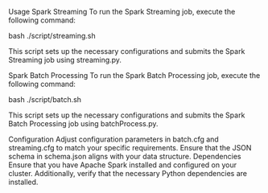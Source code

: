 Usage
Spark Streaming
To run the Spark Streaming job, execute the following command:

bash ./script/streaming.sh

This script sets up the necessary configurations and submits the Spark Streaming job using streaming.py.

Spark Batch Processing
To run the Spark Batch Processing job, execute the following command:

bash ./script/batch.sh

This script sets up the necessary configurations and submits the Spark Batch Processing job using batchProcess.py.

Configuration
Adjust configuration parameters in batch.cfg and streaming.cfg to match your specific requirements.
Ensure that the JSON schema in schema.json aligns with your data structure.
Dependencies
Ensure that you have Apache Spark installed and configured on your cluster. Additionally, verify that the necessary Python dependencies are installed.
